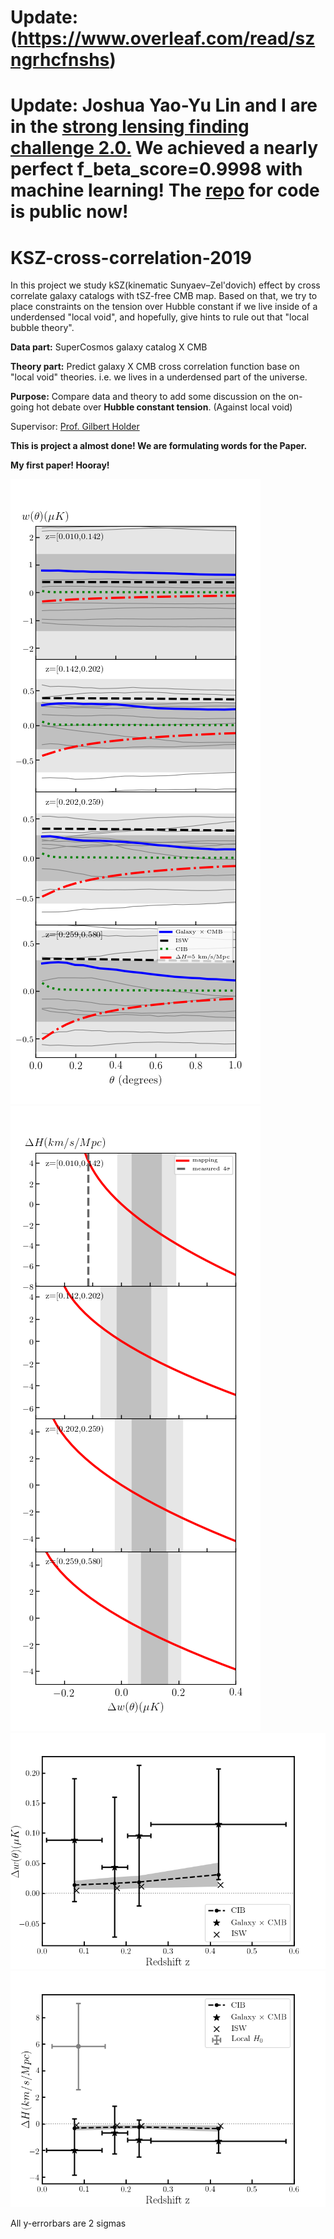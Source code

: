 # Update: <!--- [paper draft on overleaf](https://www.overleaf.com/read/szngrhcfnshs) --->(https://www.overleaf.com/read/szngrhcfnshs)

# Update: Joshua Yao-Yu Lin and I are in the [strong lensing finding challenge 2.0.](http://metcalf1.difa.unibo.it/blf-portal/gg_challenge.html) We achieved a nearly perfect f_beta_score=0.9998 with machine learning! The [repo](https://github.com/joshualin24/Lens_Finder) for code is public now!


# KSZ-cross-correlation-2019

In this project we study kSZ(kinematic Sunyaev–Zel'dovich) effect by cross correlate galaxy catalogs with tSZ-free CMB map. Based on that, we try to place constraints on the tension over Hubble constant if we live inside of a underdensed "local void", and hopefully, give hints to rule out that "local bubble theory".

**Data part:** SuperCosmos galaxy catalog X CMB

**Theory part:** Predict galaxy X CMB cross correlation function base on "local void" theories. i.e. we lives in a underdensed part of the universe.

**Purpose:** Compare data and theory to add some discussion on the on-going hot debate over **Hubble constant tension**. (Against local void)

Supervisor: [Prof. Gilbert Holder](https://physics.illinois.edu/people/directory/profile/gholder)

**This is project a almost done! We are formulating words for the Paper.**

**My first paper! Hooray!**


![](plot/Final_plot2.png)
![](Final_plot3.png)
![](plot/Final_plot1.png)
![](plot/Final_plot4.png)

All y-errorbars are 2 sigmas




